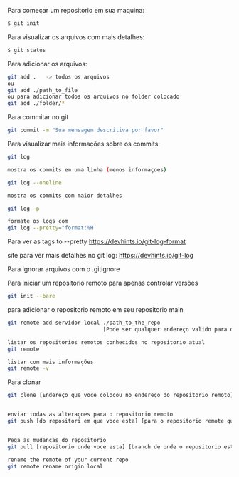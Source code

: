 Para começar um repositorio em sua maquina:
```bash
$ git init
```

Para visualizar os arquivos com mais detalhes:
```bash
$ git status
```



Para adicionar os arquivos:
```bash
git add .   -> todos os arquivos
ou 
git add ./path_to_file
ou para adicionar todos os arquivos no folder colocado
git add ./folder/*
```


Para commitar no git
```bash
git commit -m "Sua mensagem descritiva por favor"
```


Para visualizar mais informações sobre os commits:
```bash
git log

mostra os commits em uma linha (menos informaçoes)

git log --oneline

mostra os commits com maior detalhes

git log -p

formate os logs com
git log --pretty="format:%H
```

Para ver as tags to --pretty
https://devhints.io/git-log-format

site para ver mais detalhes no git log:
https://devhints.io/git-log


Para ignorar arquivos com o
.gitignore


Para iniciar um repositorio remoto para apenas controlar versões
```bash
git init --bare
```


para adicionar o repositorio remoto em seu repositorio main
```bash
git remote add servidor-local ./path_to_the_repo
                              [Pode ser qualquer endereço valido para o git]

listar os repositorios remotos conhecidos no repositorio atual
git remote

listar com mais informações
git remote -v
```

Para clonar 
```bash
git clone [Endereço que voce colocou no endereço do repositorio remoto] [nome da pasta que voce quer onde clone]


enviar todas as alteraçoes para o repositorio remoto
git push [do repositori em que voce esta] [para o repositorio remote que voce quer enviar]


Pega as mudanças do repositorio
git pull [repositorio onde voce esta] [branch de onde o repositorio esta os arquivos]

rename the remote of your current repo
git remote rename origin local
```